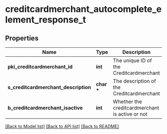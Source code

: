 # creditcardmerchant_autocomplete_element_response_t

## Properties
Name | Type | Description | Notes
------------ | ------------- | ------------- | -------------
**pki_creditcardmerchant_id** | **int** | The unique ID of the Creditcardmerchant | 
**s_creditcardmerchant_description** | **char \*** | The description of the Creditcardmerchant | 
**b_creditcardmerchant_isactive** | **int** | Whether the creditcardmerchant is active or not | 

[[Back to Model list]](../README.md#documentation-for-models) [[Back to API list]](../README.md#documentation-for-api-endpoints) [[Back to README]](../README.md)


